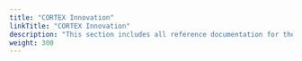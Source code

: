 ```yaml
---
title: "CORTEX Innovation"
linkTitle: "CORTEX Innovation"
description: "This section includes all reference documentation for the logs generated by the {{% ctx %}} platform."
weight: 300
---
```

